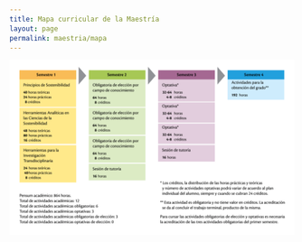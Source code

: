 ```yaml
---
title: Mapa curricular de la Maestría
layout: page
permalink: maestria/mapa
---
```


![mapa_curricular](/assets/mapa_curricular.png)

